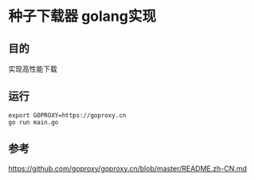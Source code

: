 # 种子下载器 golang实现

## 目的
实现高性能下载

## 运行

```
export GOPROXY=https://goproxy.cn
go run main.go

```

## 参考
https://github.com/goproxy/goproxy.cn/blob/master/README.zh-CN.md